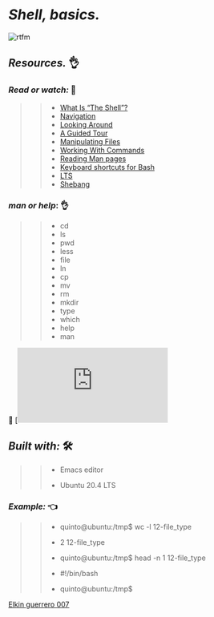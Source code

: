 # **_Shell, basics._**


![rtfm](https://user-images.githubusercontent.com/85587286/160321598-b149394f-c0c6-48ba-97ee-8d08d2f94ee1.png)

## **_Resources._** 👌

### **_Read or watch:_**   📑

>> * [What Is “The Shell”?](http://linuxcommand.org/lc3_lts0010.php)
>> * [Navigation](http://linuxcommand.org/lc3_lts0020.php)
>> * [Looking Around](http://linuxcommand.org/lc3_lts0030.php)
>> * [A Guided Tour](http://linuxcommand.org/lc3_lts0040.php)
>> * [Manipulating Files](http://linuxcommand.org/lc3_lts0050.php)
>> * [Working With Commands](http://linuxcommand.org/lc3_lts0060.php)
>> * [Reading Man pages](http://linuxcommand.org/lc3_man_pages/man1.html)
>> * [Keyboard shortcuts for Bash](https://www.howtogeek.com/howto/ubuntu/keyboard-shortcuts-for-bash-command-shell-for-ubuntu-debian-suse-redhat-linux-etc/)
>> * [LTS](https://wiki.ubuntu.com/LTS)
>> * [Shebang](https://en.wikipedia.org/wiki/Shebang_%28Unix%29)


### **_man or help_:**  👌

>> * cd
>> * ls
>> * pwd
>> * less
>> * file
>> * ln
>> * cp
>> * mv
>> * rm
>> * mkdir
>> * type
>> * which
>> * help
>> * man

🚀  [![A guide tour](http://linuxcommand.org/lc3_lts0040.php)


## *_Built with:_* 🛠️

>> * Emacs editor
>>
>> * Ubuntu 20.4 LTS
  

  
### *_Example:_*  👈


>> * quinto@ubuntu:/tmp$ wc -l 12-file_type
>> 
>>  * 2 12-file_type
>> 
>>  * quinto@ubuntu:/tmp$ head -n 1 12-file_type
>>  
>> * #!/bin/bash
>> 
>> * quinto@ubuntu:/tmp$


[Elkin guerrero 007](https://github.com/elkinguerrero007)


